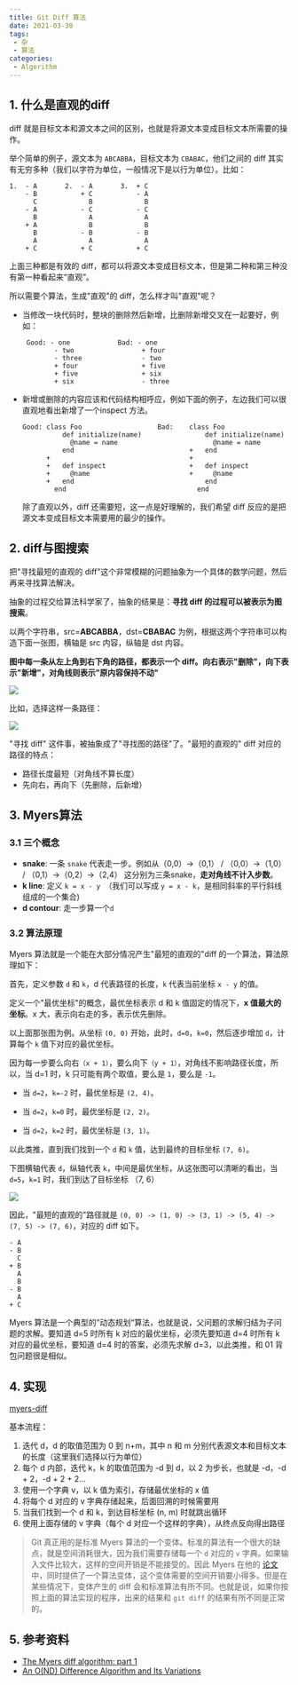```yaml
---
title: Git Diff 算法
date: 2021-03-30
tags:
 - 杂
 - 算法
categories: 
 - Algorithm
---
```


## 1. 什么是直观的diff

diff 就是目标文本和源文本之间的区别，也就是将源文本变成目标文本所需要的操作。

举个简单的例子，源文本为 `ABCABBA`，目标文本为 `CBABAC`，他们之间的 diff 其实有无穷多种（我们以字符为单位，一般情况下是以行为单位）。比如：

```
1.  - A       2.  - A       3.  + C
    - B           + C           - A
      C             B             B
    - A           - C           - C
      B             A             A
    + A             B             B
      B           - B           - B
      A             A             A
    + C           + C           + C
```

上面三种都是有效的 diff，都可以将源文本变成目标文本，但是第二种和第三种没有第一种看起来“直观”。

所以需要个算法，生成"直观"的 diff，怎么样才叫"直观"呢？

- 当修改一块代码时，整块的删除然后新增，比删除新增交叉在一起要好，例如：

  ```
   Good: - one            Bad: - one
          - two                 + four
          - three               - two
          + four                + five
          + five                + six
          + six                 - three
  ```

- 新增或删除的内容应该和代码结构相呼应，例如下面的例子，左边我们可以很直观地看出新增了一个inspect 方法。

  ```
  Good: class Foo                   Bad:    class Foo
            def initialize(name)                def initialize(name)
              @name = name                        @name = name
            end                             +   end
        +                                   +
        +   def inspect                     +   def inspect
        +     @name                         +     @name
        +   end                                 end
          end                                 end
  ```

  除了直观以外，diff 还需要短，这一点是好理解的，我们希望 diff 反应的是把源文本变成目标文本需要用的最少的操作。



## 2. diff与图搜索

把"寻找最短的直观的 diff"这个非常模糊的问题抽象为一个具体的数学问题，然后再来寻找算法解决。

抽象的过程交给算法科学家了，抽象的结果是：**寻找 diff 的过程可以被表示为图搜索**。

以两个字符串，src=**ABCABBA**，dst=**CBABAC** 为例，根据这两个字符串可以构造下面一张图，横轴是 src 内容，纵轴是 dst 内容。



**图中每一条从左上角到右下角的路径，都表示一个 diff。向右表示"删除"，向下表示"新增"，对角线则表示"原内容保持不动"**

![](https://markdowncun.oss-cn-beijing.aliyuncs.com/markdown/20210330163314.png)

比如，选择这样一条路径：

![](https://markdowncun.oss-cn-beijing.aliyuncs.com/markdown/20210330165023.png)

"寻找 diff" 这件事，被抽象成了"寻找图的路径"了。"最短的直观的" diff 对应的路径的特点：

- 路径长度最短（对角线不算长度）
- 先向右，再向下（先删除，后新增）







## 3. Myers算法



### 3.1 三个概念

- **snake**: 一条 `snake` 代表走一步。例如从（0,0）->（0,1） / （0,0）->（1,0） / （0,1）->（0,2）->（2,4） 这分别为三条snake，**走对角线不计入步数**。
- **k line**: 定义 `k = x - y `（我们可以写成 `y = x - k`，是相同斜率的平行斜线组成的一个集合)
- **d contour**: 走一步算一个`d`



### 3.2 算法原理

Myers 算法就是一个能在大部分情况产生"最短的直观的"diff 的一个算法，算法原理如下：

首先，定义参数 `d` 和 `k`，d 代表路径的长度，`k` 代表当前坐标 `x - y` 的值。

定义一个"最优坐标"的概念，最优坐标表示 d 和 k 值固定的情况下，**x 值最大的坐标**。x 大，表示向右走的多，表示优先删除。



以上面那张图为例。从坐标 `(0, 0)` 开始，此时，`d=0`，`k=0`，然后逐步增加 `d`，计算每个 `k` 值下对应的最优坐标。



因为每一步要么向右`（x + 1）`，要么向下`（y + 1）`，对角线不影响路径长度，所以，当 d=1 时，k 只可能有两个取值，要么是 `1`，要么是 `-1`。

- 当 `d=2`，`k=-2` 时，最优坐标是 `(2, 4)`。

- 当 `d=2`，`k=0` 时，最优坐标是 `(2, 2)`。

- 当 `d=2`，`k=2` 时，最优坐标是 `(3, 1)`。

以此类推，直到我们找到一个 `d` 和 `k` 值，达到最终的目标坐标 `(7, 6)`。



下图横轴代表 `d`，纵轴代表 `k`，中间是最优坐标，从这张图可以清晰的看出，当 `d=5`，`k=1` 时，我们到达了目标坐标 （7, 6）

![](https://markdowncun.oss-cn-beijing.aliyuncs.com/markdown/20210330164509.png)

因此，"最短的直观的"路径就是 `(0, 0) -> (1, 0) -> (3, 1) -> (5, 4) -> (7, 5) -> (7, 6)`，对应的 diff 如下。

```
- A
- B
  C
+ B
  A
  B
- B
  A
+ C
```



Myers 算法是一个典型的”动态规划“算法，也就是说，父问题的求解归结为子问题的求解。要知道 d=5 时所有 k 对应的最优坐标，必须先要知道 d=4 时所有 k 对应的最优坐标，要知道 d=4 时的答案，必须先求解 d=3，以此类推，和 01 背包问题很是相似。



## 4. 实现

[myers-diff](https://github.com/cj1128/myers-diff)

基本流程：

1. 迭代 d，d 的取值范围为 0 到 n+m，其中 n 和 m 分别代表源文本和目标文本的长度（这里我们选择以行为单位）
2. 每个 d 内部，迭代 k，k 的取值范围为 -d 到 d，以 2 为步长，也就是 -d，-d + 2，-d + 2 + 2…
3. 使用一个字典 v，以 k 值为索引，存储最优坐标的 x 值
4. 将每个 d 对应的 v 字典存储起来，后面回溯的时候需要用
5. 当我们找到一个 d 和 k，到达目标坐标 (n, m) 时就跳出循环
6. 使用上面存储的 v 字典（每个 d 对应一个这样的字典），从终点反向得出路径



> Git 真正用的是标准 Myers 算法的一个变体。标准的算法有一个很大的缺点，就是空间消耗很大，因为我们需要存储每一个 `d` 对应的 `v` 字典。如果输入文件比较大，这样的空间开销是不能接受的。因此 Myers 在他的 [论文](http://www.xmailserver.org/diff2.pdf) 中，同时提供了一个算法变体，这个变体需要的空间开销要小得多。但是在某些情况下，变体产生的 diff 会和标准算法有所不同。也就是说，如果你按照上面的算法实现的程序，出来的结果和 `git diff` 的结果有所不同是正常的。



## 5. 参考资料

- [The Myers diff algorithm: part 1](https://blog.jcoglan.com/2017/02/12/the-myers-diff-algorithm-part-1/)
- [An O(ND) Difference Algorithm and Its Variations](http://xmailserver.org/diff2.pdf)
